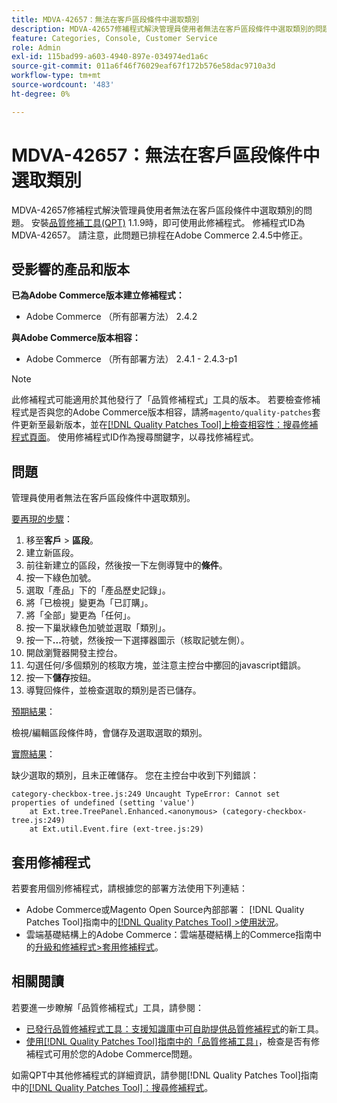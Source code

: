 ```yaml
---
title: MDVA-42657：無法在客戶區段條件中選取類別
description: MDVA-42657修補程式解決管理員使用者無法在客戶區段條件中選取類別的問題。 安裝[Quality Patches Tool (QPT)](https://experienceleague.adobe.com/en/docs/commerce-operations/tools/quality-patches-tool/quality-patches-tool-to-self-serve-quality-patches) 1.1.9後，即可使用此修補程式。 修補程式ID為MDVA-42657。 請注意，此問題已排程在Adobe Commerce 2.4.5中修正。
feature: Categories, Console, Customer Service
role: Admin
exl-id: 115bad99-a603-4940-897e-034974ed1a6c
source-git-commit: 011a6f46f76029eaf67f172b576e58dac9710a3d
workflow-type: tm+mt
source-wordcount: '483'
ht-degree: 0%

---
```


# MDVA-42657：無法在客戶區段條件中選取類別

MDVA-42657修補程式解決管理員使用者無法在客戶區段條件中選取類別的問題。 安裝[品質修補工具(QPT)](https://experienceleague.adobe.com/en/docs/commerce-operations/tools/quality-patches-tool/quality-patches-tool-to-self-serve-quality-patches) 1.1.9時，即可使用此修補程式。 修補程式ID為MDVA-42657。 請注意，此問題已排程在Adobe Commerce 2.4.5中修正。

## 受影響的產品和版本

**已為Adobe Commerce版本建立修補程式：**

* Adobe Commerce （所有部署方法） 2.4.2

**與Adobe Commerce版本相容：**

* Adobe Commerce （所有部署方法） 2.4.1 - 2.4.3-p1

>[!NOTE]
>
>此修補程式可能適用於其他發行了「品質修補程式」工具的版本。 若要檢查修補程式是否與您的Adobe Commerce版本相容，請將`magento/quality-patches`套件更新至最新版本，並在[[!DNL Quality Patches Tool]上檢查相容性：搜尋修補程式頁面](https://experienceleague.adobe.com/en/docs/commerce-operations/tools/quality-patches-tool/quality-patches-tool-to-self-serve-quality-patches)。 使用修補程式ID作為搜尋關鍵字，以尋找修補程式。

## 問題

管理員使用者無法在客戶區段條件中選取類別。

<u>要再現的步驟</u>：

1. 移至&#x200B;**客戶** > **區段**。
1. 建立新區段。
1. 前往新建立的區段，然後按一下左側導覽中的&#x200B;**條件**。
1. 按一下綠色加號。
1. 選取「產品」下的「產品歷史記錄」。
1. 將「已檢視」變更為「已訂購」。
1. 將「全部」變更為「任何」。
1. 按一下巢狀綠色加號並選取「類別」。
1. 按一下&#x200B;**...**&#x200B;符號，然後按一下選擇器圖示（核取記號左側）。
1. 開啟瀏覽器開發主控台。
1. 勾選任何/多個類別的核取方塊，並注意主控台中擲回的javascript錯誤。
1. 按一下&#x200B;**儲存**&#x200B;按鈕。
1. 導覽回條件，並檢查選取的類別是否已儲存。

<u>預期結果</u>：

檢視/編輯區段條件時，會儲存及選取選取的類別。

<u>實際結果</u>：

缺少選取的類別，且未正確儲存。 您在主控台中收到下列錯誤：

```
category-checkbox-tree.js:249 Uncaught TypeError: Cannot set properties of undefined (setting 'value')
    at Ext.tree.TreePanel.Enhanced.<anonymous> (category-checkbox-tree.js:249)
    at Ext.util.Event.fire (ext-tree.js:29)
```

## 套用修補程式

若要套用個別修補程式，請根據您的部署方法使用下列連結：

* Adobe Commerce或Magento Open Source內部部署： [!DNL Quality Patches Tool]指南中的[[!DNL Quality Patches Tool] >使用狀況](/help/tools/quality-patches-tool/usage.md)。
* 雲端基礎結構上的Adobe Commerce：雲端基礎結構上的Commerce指南中的[升級和修補程式>套用修補程式](https://experienceleague.adobe.com/docs/commerce-cloud-service/user-guide/develop/upgrade/apply-patches.html)。

## 相關閱讀

若要進一步瞭解「品質修補程式」工具，請參閱：

* [已發行品質修補程式工具：支援知識庫中可自助提供品質修補程式](https://experienceleague.adobe.com/en/docs/commerce-operations/tools/quality-patches-tool/quality-patches-tool-to-self-serve-quality-patches)的新工具。
* [使用[!DNL Quality Patches Tool]指南中的「品質修補工具」](/help/tools/quality-patches-tool/patches-available-in-qpt/check-patch-for-magento-issue-with-magento-quality-patches.md)，檢查是否有修補程式可用於您的Adobe Commerce問題。

如需QPT中其他修補程式的詳細資訊，請參閱[!DNL Quality Patches Tool]指南中的[[!DNL Quality Patches Tool]：搜尋修補程式](https://experienceleague.adobe.com/tools/commerce-quality-patches/index.html)。
